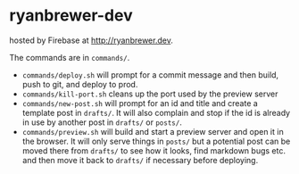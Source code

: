 # ryanbrewer-dev

hosted by Firebase at http://ryanbrewer.dev. 

The commands are in `commands/`.

 - `commands/deploy.sh` will prompt for a commit message and then build, push to git, and deploy to prod.
 - `commands/kill-port.sh` cleans up the port used by the preview server
 - `commands/new-post.sh` will prompt for an id and title and create a template post in `drafts/`. It will also complain and stop if the id is already in use by another post in `drafts/` or `posts/`.
 - `commands/preview.sh` will build and start a preview server and open it in the browser. It will only serve things in `posts/` but a potential post can be moved there from `drafts/` to see how it looks, find markdown bugs etc. and then move it back to `drafts/` if necessary before deploying.